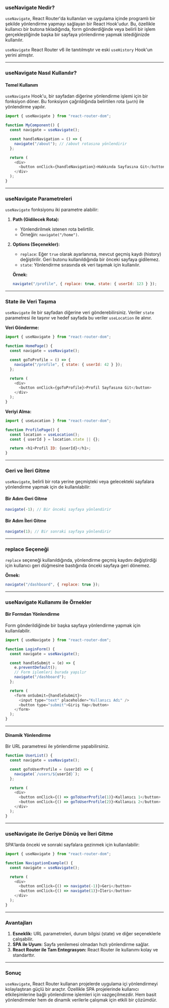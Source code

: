 ### **useNavigate Nedir?**

`useNavigate`, React Router'da kullanılan ve uygulama içinde programlı bir şekilde yönlendirme yapmayı sağlayan bir React Hook'udur. Bu, özellikle kullanıcı bir butona tıkladığında, form gönderdiğinde veya belirli bir işlem gerçekleştiğinde başka bir sayfaya yönlendirme yapmak istediğinizde kullanılır.

`useNavigate` React Router v6 ile tanıtılmıştır ve eski `useHistory` Hook'un yerini almıştır.

---

### **useNavigate Nasıl Kullanılır?**

#### **Temel Kullanım**

`useNavigate` Hook'u, bir sayfadan diğerine yönlendirme işlemi için bir fonksiyon döner. Bu fonksiyon çağrıldığında belirtilen rota (`path`) ile yönlendirme yapılır.

```javascript
import { useNavigate } from "react-router-dom";

function MyComponent() {
  const navigate = useNavigate();

  const handleNavigation = () => {
    navigate("/about"); // /about rotasına yönlendirir
  };

  return (
    <div>
      <button onClick={handleNavigation}>Hakkında Sayfasına Git</button>
    </div>
  );
}
```

---

### **useNavigate Parametreleri**

`useNavigate` fonksiyonu iki parametre alabilir:

1. **Path (Gidilecek Rota):**
   - Yönlendirilmek istenen rota belirtilir.
   - Örneğin: `navigate("/home")`.

2. **Options (Seçenekler):**
   - `replace`: Eğer `true` olarak ayarlanırsa, mevcut geçmiş kaydı (history) değiştirilir. Geri butonu kullanıldığında bir önceki sayfaya gidilemez.
   - `state`: Yönlendirme sırasında ek veri taşımak için kullanılır.

   **Örnek:**
   ```javascript
   navigate("/profile", { replace: true, state: { userId: 123 } });
   ```

---

### **State ile Veri Taşıma**

`useNavigate` ile bir sayfadan diğerine veri gönderebilirsiniz. Veriler `state` parametresi ile taşınır ve hedef sayfada bu veriler `useLocation` ile alınır.

**Veri Gönderme:**
```javascript
import { useNavigate } from "react-router-dom";

function HomePage() {
  const navigate = useNavigate();

  const goToProfile = () => {
    navigate("/profile", { state: { userId: 42 } });
  };

  return (
    <div>
      <button onClick={goToProfile}>Profil Sayfasına Git</button>
    </div>
  );
}
```

**Veriyi Alma:**
```javascript
import { useLocation } from "react-router-dom";

function ProfilePage() {
  const location = useLocation();
  const { userId } = location.state || {};

  return <h1>Profil ID: {userId}</h1>;
}
```

---

### **Geri ve İleri Gitme**

`useNavigate`, belirli bir rota yerine geçmişteki veya gelecekteki sayfalara yönlendirme yapmak için de kullanılabilir:

#### **Bir Adım Geri Gitme**
```javascript
navigate(-1); // Bir önceki sayfaya yönlendirir
```

#### **Bir Adım İleri Gitme**
```javascript
navigate(1); // Bir sonraki sayfaya yönlendirir
```

---

### **replace Seçeneği**

`replace` seçeneği kullanıldığında, yönlendirme geçmiş kaydını değiştirdiği için kullanıcı geri düğmesine bastığında önceki sayfaya geri dönemez.

**Örnek:**
```javascript
navigate("/dashboard", { replace: true });
```

---

### **useNavigate Kullanımı ile Örnekler**

#### **Bir Formdan Yönlendirme**
Form gönderildiğinde bir başka sayfaya yönlendirme yapmak için kullanılabilir.

```javascript
import { useNavigate } from "react-router-dom";

function LoginForm() {
  const navigate = useNavigate();

  const handleSubmit = (e) => {
    e.preventDefault();
    // Form işlemleri burada yapılır
    navigate("/dashboard");
  };

  return (
    <form onSubmit={handleSubmit}>
      <input type="text" placeholder="Kullanıcı Adı" />
      <button type="submit">Giriş Yap</button>
    </form>
  );
}
```

---

#### **Dinamik Yönlendirme**

Bir URL parametresi ile yönlendirme yapabilirsiniz.

```javascript
function UserList() {
  const navigate = useNavigate();

  const goToUserProfile = (userId) => {
    navigate(`/users/${userId}`);
  };

  return (
    <div>
      <button onClick={() => goToUserProfile(1)}>Kullanıcı 1</button>
      <button onClick={() => goToUserProfile(2)}>Kullanıcı 2</button>
    </div>
  );
}
```

---

### **useNavigate ile Geriye Dönüş ve İleri Gitme**

SPA'larda önceki ve sonraki sayfalara gezinmek için kullanılabilir:

```javascript
import { useNavigate } from "react-router-dom";

function NavigationExample() {
  const navigate = useNavigate();

  return (
    <div>
      <button onClick={() => navigate(-1)}>Geri</button>
      <button onClick={() => navigate(1)}>İleri</button>
    </div>
  );
}
```

---

### **Avantajları**

1. **Esneklik:** URL parametreleri, durum bilgisi (state) ve diğer seçeneklerle çalışabilir.
2. **SPA ile Uyum:** Sayfa yenilemesi olmadan hızlı yönlendirme sağlar.
3. **React Router ile Tam Entegrasyon:** React Router ile kullanımı kolay ve standarttır.

---

### **Sonuç**

`useNavigate`, React Router kullanan projelerde uygulama içi yönlendirmeyi kolaylaştıran güçlü bir araçtır. Özellikle SPA projelerinde kullanıcı etkileşimlerine bağlı yönlendirme işlemleri için vazgeçilmezdir. Hem basit yönlendirmeler hem de dinamik verilerle çalışmak için etkili bir çözümdür.